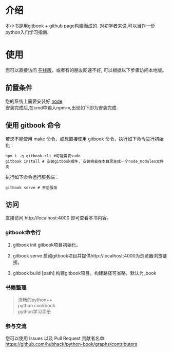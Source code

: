 # 介绍

本小书是用gitbook + github page构建而成的.
对初学者来说,可以当作一份python入门学习指南.  


# 使用

您可以直接访问 [在线版](https://hubhack.cn/python-book/)，或者有的朋友网速不好, 可以根据以下步骤访问本地版。

## 前置条件

您的系统上需要安装好 [node](https://nodejs.org/zh-cn/).  
安装完成后,在cmd中输入npm-v,出现如下即为安装完成.   



## 使用 gitbook 命令

若您不能使用 make 命令，或想直接使用 gitbook 命令，执行如下命令进行初始化：

```console
npm i -g gitbook-cli #可能需要sudo
gitbook install # 安装gitbook插件, 安装完会在本目录生成一个node_modules文件夹
```

执行如下命令运行服务端：

```console
gitbook serve # 开启服务
```


## 访问

直接访问 http://localhost:4000 即可查看本书内容。


### gitbook命令行
1. gitbook init
gitbook项目初始化。

2. gitbook serve
启动gitbook项目并提供http://localhost:4000为浏览器浏览链接。

3. gitbook build [path]
构建gitbook项目，构建路径可省略，默认为_book

### 书籍整理
>流畅的python++  
>python cookbook  
>python学习手册

### 参与交流
您可以使用 Issues 以及 Pull Request
贡献者名单: https://github.com/hubhack/python-book/graphs/contributors